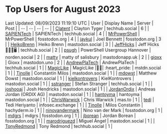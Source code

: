 # Top Users for August 2023
Last Updated: 08/09/2023 11:19:10 UTC
| User | Display Name | Server | Post |
| -- | -- | -- | -- |
| [Clatent](https://techhub.social/@Clatent) | Clayton Tyger | techhub.social | 6 |
| [SAPIENTech](https://techhub.social/@SAPIENTech) | SAPIENTech | techhub.social | 4 |
| [MrPowerShell](https://fosstodon.org/@MrPowerShell) | MrPowerShell | fosstodon.org | 4 |
| [jaykul](https://fosstodon.org/@jaykul) | Joel Bennett | fosstodon.org | 3 |
| [HeikoBrenn](https://mastodon.social/@HeikoBrenn) | Heiko Brenn | mastodon.social | 3 |
| [JeffHicks](https://techhub.social/@JeffHicks) | Jeff Hicks 🐶🎼🍷🖥️ | techhub.social | 2 |
| [psugh](https://norden.social/@psugh) | PowerShell Usergroup Hannover | norden.social | 2 |
| [matty](https://mastodonapp.uk/@matty) | matty of salisbury | mastodonapp.uk | 2 |
| [gioxx](https://mastodon.uno/@gioxx) | Gioxx | mastodon.uno | 2 |
| [AndrewPlaTech](https://techhub.social/@AndrewPlaTech) | AndrewPlaTech | techhub.social | 1 |
| [MagicLike](https://mstdn.social/@MagicLike) | MagicLike |💙💛| :heart_pride: | mstdn.social | 1 |
| [Tinolle](https://mastodon.social/@Tinolle) | Constantin Milos | mastodon.social | 1 |
| [mdowst](https://mastodon.social/@mdowst) | Matthew Dowst | mastodon.social | 1 |
| [kielkontrovers](https://mastodon.social/@kielkontrovers) | KielKontrovers | mastodon.social | 1 |
| [sstranger](https://techhub.social/@sstranger) | Stefan Stranger | techhub.social | 1 |
| [joshooaj](https://mastodon.social/@joshooaj) | Josh Hendricks | mastodon.social | 1 |
| [JordanOrdix](https://mastodon.social/@JordanOrdix) | Andreas Jordan (ORDIX AG) | mastodon.social | 1 |
| [hantoyma](https://mastodon.social/@hantoyma) | hantoyma | mastodon.social | 1 |
| [ChrisWarwick](https://mas.to/@ChrisWarwick) | Chris Warwick | mas.to | 1 |
| [tedi](https://infosec.exchange/@tedi) | Tedi Heriyanto | infosec.exchange | 1 |
| [Tinolle](https://hachyderm.io/@Tinolle) | Milos Constantin | hachyderm.io | 1 |
| [ninovandermark](https://fosstodon.org/@ninovandermark) | Nino van der Mark | fosstodon.org | 1 |
| [mdgrs](https://fosstodon.org/@mdgrs) | mdgrs | fosstodon.org | 1 |
| [jborean](https://fosstodon.org/@jborean) | Jordan Borean | fosstodon.org | 1 |
| [marodriguezd](https://mastodon.social/@marodriguezd) | Miguel Ángel | mastodon.social | 1 |
| [TonyRedmond](https://techhub.social/@TonyRedmond) | Tony Redmond | techhub.social | 1 |
